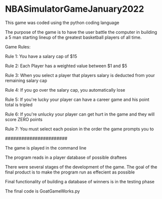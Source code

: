# NBASimulatorGameJanuary2022

This game was coded using the python coding language

The purpose of the game is to have the user battle the computer in building a 5 man starting lineup of the greatest basketball players of all time. 

Game Rules:

Rule 1: You have a salary cap of $15

Rule 2: Each Player has a weighted value between $1 and $5

Rule 3: When you select a player that players salary is deducted from your remaining salary cap

Rule 4: If you go over the salary cap, you automatically lose

Rule 5: If you're lucky your player can have a career game and his point total is tripled

Rule 6: If you're unlucky your player can get hurt in the game and they will score ZERO points

Rule 7: You must select each posion in the order the game prompts you to

#######################

The game is played in the command line

The program reads in a player database of possible draftees

There were several stages of the development of the game. The goal of the final product is to make the program run as effecient as possible


Final functionality of building a database of winners is in the testing phase 

The final code is GoatGameWorks.py
